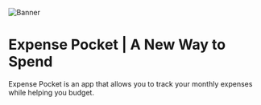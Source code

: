 ![Banner](https://github.com/qudsiasultana/expense_pocket/assets/156488419/75bfeba4-f9c6-4e2b-89cf-06d66e72d8c9)

# Expense Pocket | A New Way to Spend 

Expense Pocket is an app that allows you to track your monthly expenses while helping you budget. 


